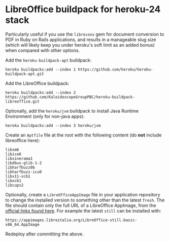 # LibreOffice buildpack for heroku-24 stack

Particularly useful if you use the `libreconv` gem for document conversion to PDF in Ruby on Rails applications, and results in a manageable slug size (which will likely keep you under heroku's soft limit as an added bonus) when compared with other options.


Add the `heroku-buildpack-apt` buildpack:
```
heroku buildpacks:add --index 1 https://github.com/heroku/heroku-buildpack-apt.git
```

Add the LibreOffice buildpack:
```
heroku buildpacks:add --index 2 https://github.com/KaleidoscopeGroupPBC/heroku-buildpack-libreoffice.git
```

Optionally, add the `heroku/jvm` buildpack to install Java Runtime Environment (only for non-java apps):
```
heroku buildpacks:add --index 3 heroku/jvm
```

Create an `Aptfile` file at the root with the following content (do **not** include libreoffice here):
```
libsm6
libice6
libxinerama1
libdbus-glib-1-2
libharfbuzz0b
libharfbuzz-icu0
libx11-xcb1
libxcb1
libcups2
```

Optionally, create a `LibreOfficeAppImage` file in your application repository to change the installed version to something other than the latest `fresh`.
The file should contain only the full URL of a LibreOffice AppImage, from the [official links found here](https://www.libreoffice.org/download/appimage/).
For example the latest `still` can be installed with:
```
https://appimages.libreitalia.org/LibreOffice-still.basic-x86_64.AppImage
```

Redeploy after committing the above.
